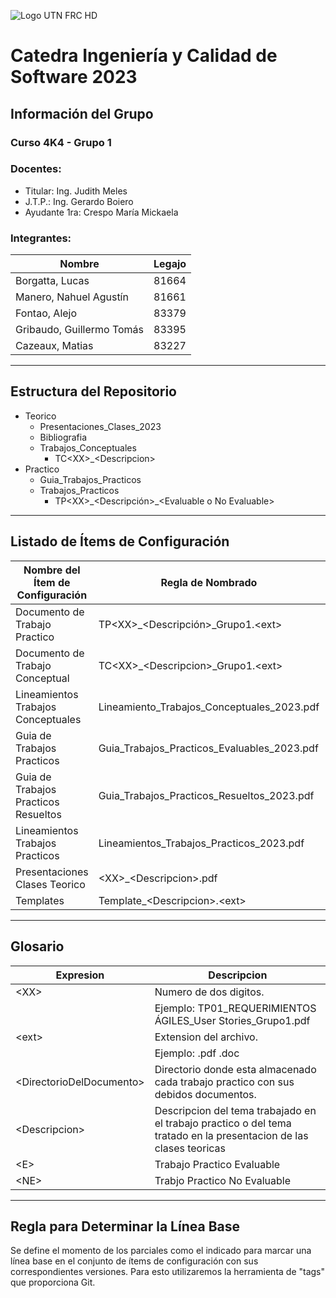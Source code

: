 ![Logo UTN FRC HD](https://user-images.githubusercontent.com/80863432/235774385-c97dee88-2781-43eb-bb9c-44ebe64ab58b.png)
# Catedra Ingeniería y Calidad de Software 2023
## Información del Grupo
### Curso 4K4 - Grupo 1

### Docentes:
* Titular: Ing. Judith Meles
* J.T.P.: Ing. Gerardo Boiero
* Ayudante 1ra: Crespo María Mickaela

### Integrantes:
| Nombre         | Legajo |
|-|-|
| Borgatta, Lucas | 81664  |
| Manero, Nahuel Agustín | 81661  |
| Fontao, Alejo | 83379 |
| Gribaudo, Guillermo Tomás  | 83395 |
| Cazeaux, Matias | 83227 |


---

## Estructura del Repositorio

* Teorico
  * Presentaciones_Clases_2023
  * Bibliografia
  * Trabajos_Conceptuales
    * TC\<XX>_\<Descripcion>
* Practico
  * Guia_Trabajos_Practicos
  * Trabajos_Practicos
    * TP\<XX>\_\<Descripción>\_\<Evaluable o No Evaluable>

---
## Listado de Ítems de Configuración
| Nombre del Ítem de Configuración | Regla de Nombrado | Ubicación Física (Ruta Relativa) |
|-|-|-|
| Documento de Trabajo Practico | TP\<XX>_\<Descripción>_Grupo1.\<ext> | /Practico/Trabajos_Practicos/\<DirectorioDelDocumento>/ |
| Documento de Trabajo Conceptual | TC\<XX>_\<Descripcion>_Grupo1.\<ext> | /Teorico/Trabajos_Conceptuales/\<DirectorioDelDocumento>/ |
| Lineamientos Trabajos Conceptuales | Lineamiento_Trabajos_Conceptuales_2023.pdf | /Teorico/Trabajos_Conceptuales/ |
| Guia de Trabajos Practicos | Guia_Trabajos_Practicos_Evaluables_2023.pdf | /Practico/Guia_Trabajos_Practicos/ |
| Guia de Trabajos Practicos Resueltos | Guia_Trabajos_Practicos_Resueltos_2023.pdf | /Practico/Guia_Trabajos_Practicos/ |
| Lineamientos Trabajos Practicos | Lineamientos_Trabajos_Practicos_2023.pdf | /Practico/Guia_Trabajos_Practicos/ |
| Presentaciones Clases Teorico | \<XX>_\<Descripcion>.pdf | /Teorico/Presentaciones_Clases_2023/ |
| Templates | Template_\<Descripcion>.\<ext> | /Practico/Guia_Trabajos_Practicos/ |

---
## Glosario
| Expresion | Descripcion |
|-|-|
| \<XX> | Numero de dos digitos. |
| | Ejemplo: TP01_REQUERIMIENTOS ÁGILES_User Stories_Grupo1.pdf |
| \<ext> | Extension del archivo.
| | Ejemplo: .pdf .doc |
| \<DirectorioDelDocumento> | Directorio donde esta almacenado cada trabajo practico con sus debidos documentos. |
| \<Descripcion> | Descripcion del tema trabajado en el trabajo practico o del tema tratado en la presentacion de las clases teoricas |
| \<E> | Trabajo Practico Evaluable |
| \<NE> | Trabjo Practico No Evaluable |

---
## Regla para Determinar la Línea Base
Se define el momento de los parciales como el indicado para marcar una línea base en el conjunto de ítems de configuración con sus correspondientes versiones. Para esto utilizaremos la herramienta de "tags" que proporciona Git.



